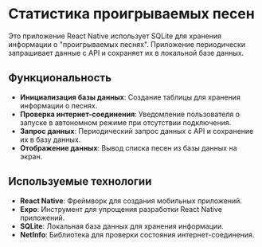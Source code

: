 # Статистика проигрываемых песен

Это приложение React Native использует SQLite для хранения информации о "проигрываемых песнях". Приложение периодически запрашивает данные с API и сохраняет их в локальной базе данных.

## Функциональность

- **Инициализация базы данных**: Создание таблицы для хранения информации о песнях.
- **Проверка интернет-соединения**: Уведомление пользователя о запуске в автономном режиме при отсутствии подключения.
- **Запрос данных**: Периодический запрос данных с API и сохранение их в базу данных.
- **Отображение данных**: Вывод списка песен из базы данных на экран.

## Используемые технологии

- **React Native**: Фреймворк для создания мобильных приложений.
- **Expo**: Инструмент для упрощения разработки React Native приложений.
- **SQLite**: Локальная база данных для хранения информации.
- **NetInfo**: Библиотека для проверки состояния интернет-соединения.
